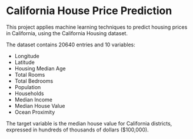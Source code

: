 # California House Price Prediction
This project applies machine learning techniques to predict housing prices in California, using the California Housing dataset.

The dataset contains 20640 entries and 10 variables:

 - Longitude
 - Latitude
 - Housing Median Age
 - Total Rooms
 - Total Bedrooms
 - Population
 - Households
 - Median Income
 - Median House Value
 - Ocean Proximity


The target variable is the median house value for California districts, expressed in hundreds of thousands of dollars ($100,000).
